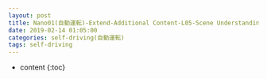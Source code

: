 ```yaml
---
layout: post
title: Nano01(自動運転)-Extend-Additional Content-L05-Scene Understanding
date: 2019-02-14 01:05:00
categories: self-driving(自動運転)
tags: self-driving
---
```

* content
{:toc}

